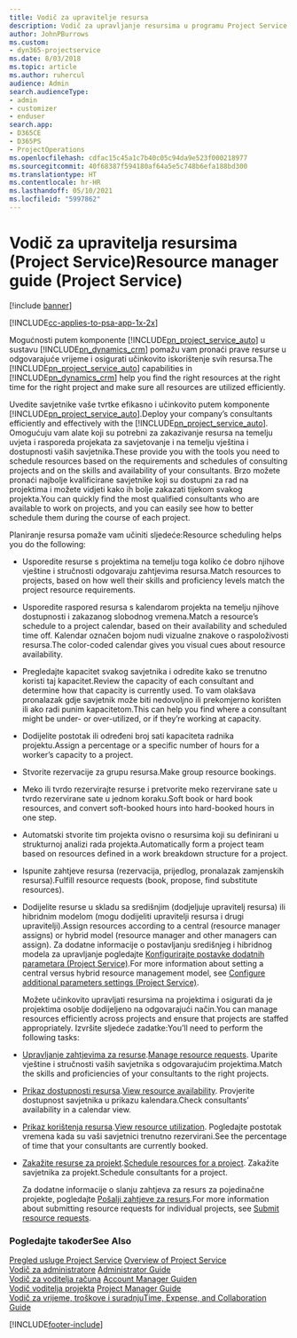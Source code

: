 ```yaml
---
title: Vodič za upravitelje resursa
description: Vodič za upravljanje resursima u programu Project Service
author: JohnPBurrows
ms.custom:
- dyn365-projectservice
ms.date: 8/03/2018
ms.topic: article
ms.author: ruhercul
audience: Admin
search.audienceType:
- admin
- customizer
- enduser
search.app:
- D365CE
- D365PS
- ProjectOperations
ms.openlocfilehash: cdfac15c45a1c7b40c05c94da9e523f000218977
ms.sourcegitcommit: 40f68387f594180af64a5e5c748b6efa188bd300
ms.translationtype: HT
ms.contentlocale: hr-HR
ms.lasthandoff: 05/10/2021
ms.locfileid: "5997862"
---
```

# <a name="resource-manager-guide-project-service"></a><span data-ttu-id="cfbcd-103">Vodič za upravitelja resursima (Project Service)</span><span class="sxs-lookup"><span data-stu-id="cfbcd-103">Resource manager guide (Project Service)</span></span>

[!include [banner](../includes/psa-now-project-operations.md)]

[!INCLUDE[cc-applies-to-psa-app-1x-2x](../includes/cc-applies-to-psa-app-1x-2x.md)]

<span data-ttu-id="cfbcd-104">Mogućnosti putem komponente [!INCLUDE[pn_project_service_auto](../includes/pn-project-service-auto.md)] u sustavu [!INCLUDE[pn_dynamics_crm](../includes/pn-dynamics-crm.md)] pomažu vam pronaći prave resurse u odgovarajuće vrijeme i osigurati učinkovito iskorištenje svih resursa.</span><span class="sxs-lookup"><span data-stu-id="cfbcd-104">The [!INCLUDE[pn_project_service_auto](../includes/pn-project-service-auto.md)] capabilities in [!INCLUDE[pn_dynamics_crm](../includes/pn-dynamics-crm.md)] help you find the right resources at the right time for the right project and make sure all resources are utilized efficiently.</span></span>  
  
 <span data-ttu-id="cfbcd-105">Uvedite savjetnike vaše tvrtke efikasno i učinkovito putem komponente [!INCLUDE[pn_project_service_auto](../includes/pn-project-service-auto.md)].</span><span class="sxs-lookup"><span data-stu-id="cfbcd-105">Deploy your company’s consultants efficiently and effectively with the [!INCLUDE[pn_project_service_auto](../includes/pn-project-service-auto.md)].</span></span> <span data-ttu-id="cfbcd-106">Omogućuju vam alate koji su potrebni za zakazivanje resursa na temelju uvjeta i rasporeda projekata za savjetovanje i na temelju vještina i dostupnosti vaših savjetnika.</span><span class="sxs-lookup"><span data-stu-id="cfbcd-106">These provide you with the tools you need to schedule resources based on the requirements and schedules of consulting projects and on the skills and availability of your consultants.</span></span> <span data-ttu-id="cfbcd-107">Brzo možete pronaći najbolje kvalificirane savjetnike koji su dostupni za rad na projektima i možete vidjeti kako ih bolje zakazati tijekom svakog projekta.</span><span class="sxs-lookup"><span data-stu-id="cfbcd-107">You can quickly find the most qualified consultants who are available to work on projects, and you can easily see how to better schedule them during the course of each project.</span></span>  
  
 <span data-ttu-id="cfbcd-108">Planiranje resursa pomaže vam učiniti sljedeće:</span><span class="sxs-lookup"><span data-stu-id="cfbcd-108">Resource scheduling helps you do the following:</span></span>  
  
- <span data-ttu-id="cfbcd-109">Usporedite resurse s projektima na temelju toga koliko će dobro njihove vještine i stručnosti odgovaraju zahtjevima resursa.</span><span class="sxs-lookup"><span data-stu-id="cfbcd-109">Match resources to projects, based on how well their skills and proficiency levels match the project resource requirements.</span></span>  
  
- <span data-ttu-id="cfbcd-110">Usporedite raspored resursa s kalendarom projekta na temelju njihove dostupnosti i zakazanog slobodnog vremena.</span><span class="sxs-lookup"><span data-stu-id="cfbcd-110">Match a resource’s schedule to a project calendar, based on their availability and scheduled time off.</span></span> <span data-ttu-id="cfbcd-111">Kalendar označen bojom nudi vizualne znakove o raspoloživosti resursa.</span><span class="sxs-lookup"><span data-stu-id="cfbcd-111">The color-coded calendar gives you visual cues about resource availability.</span></span>  
  
- <span data-ttu-id="cfbcd-112">Pregledajte kapacitet svakog savjetnika i odredite kako se trenutno koristi taj kapacitet.</span><span class="sxs-lookup"><span data-stu-id="cfbcd-112">Review the capacity of each consultant and determine how that capacity is currently used.</span></span> <span data-ttu-id="cfbcd-113">To vam olakšava pronalazak gdje savjetnik može biti nedovoljno ili prekomjerno korišten ili ako radi punim kapacitetom.</span><span class="sxs-lookup"><span data-stu-id="cfbcd-113">This can help you find where a consultant might be under- or over-utilized, or if they’re working at capacity.</span></span>  
  
- <span data-ttu-id="cfbcd-114">Dodijelite postotak ili određeni broj sati kapaciteta radnika projektu.</span><span class="sxs-lookup"><span data-stu-id="cfbcd-114">Assign a percentage or a specific number of hours for a worker’s capacity to a project.</span></span>  
  
- <span data-ttu-id="cfbcd-115">Stvorite rezervacije za grupu resursa.</span><span class="sxs-lookup"><span data-stu-id="cfbcd-115">Make group resource bookings.</span></span>  
  
- <span data-ttu-id="cfbcd-116">Meko ili tvrdo rezervirajte resurse i pretvorite meko rezervirane sate u tvrdo rezervirane sate u jednom koraku.</span><span class="sxs-lookup"><span data-stu-id="cfbcd-116">Soft book or hard book resources, and convert soft-booked hours into hard-booked hours in one step.</span></span>  
  
- <span data-ttu-id="cfbcd-117">Automatski stvorite tim projekta ovisno o resursima koji su definirani u strukturnoj analizi rada projekta.</span><span class="sxs-lookup"><span data-stu-id="cfbcd-117">Automatically form a project team based on resources defined in a work breakdown structure for a project.</span></span>  
  
- <span data-ttu-id="cfbcd-118">Ispunite zahtjeve resursa (rezervacija, prijedlog, pronalazak zamjenskih resursa).</span><span class="sxs-lookup"><span data-stu-id="cfbcd-118">Fulfill resource requests (book, propose, find substitute resources).</span></span>  
  
- <span data-ttu-id="cfbcd-119">Dodijelite resurse u skladu sa središnjim (dodjeljuje upravitelj resursa) ili hibridnim modelom (mogu dodijeliti upravitelji resursa i drugi upravitelji).</span><span class="sxs-lookup"><span data-stu-id="cfbcd-119">Assign resources according to a central (resource manager assigns) or hybrid model (resource manager and other managers can assign).</span></span> <span data-ttu-id="cfbcd-120">Za dodatne informacije o postavljanju središnjeg i hibridnog modela za upravljanje pogledajte [Konfigurirajte postavke dodatnih parametara (Project Service)](../psa/configure-additional-parameters-settings.md).</span><span class="sxs-lookup"><span data-stu-id="cfbcd-120">For more information about setting a central versus hybrid resource management model, see [Configure additional parameters settings (Project Service)](../psa/configure-additional-parameters-settings.md).</span></span>  
  
  <span data-ttu-id="cfbcd-121">Možete učinkovito upravljati resursima na projektima i osigurati da je projektima osoblje dodijeljeno na odgovarajući način.</span><span class="sxs-lookup"><span data-stu-id="cfbcd-121">You can manage resources efficiently across projects and ensure that projects are staffed appropriately.</span></span> <span data-ttu-id="cfbcd-122">Izvršite sljedeće zadatke:</span><span class="sxs-lookup"><span data-stu-id="cfbcd-122">You’ll need to perform the following tasks:</span></span>  
  
- <span data-ttu-id="cfbcd-123">[Upravljanje zahtjevima za resurse](../psa/manage-resource-requests.md).</span><span class="sxs-lookup"><span data-stu-id="cfbcd-123">[Manage resource requests](../psa/manage-resource-requests.md).</span></span> <span data-ttu-id="cfbcd-124">Uparite vještine i stručnosti vaših savjetnika s odgovarajućim projektima.</span><span class="sxs-lookup"><span data-stu-id="cfbcd-124">Match the skills and proficiencies of your consultants to the right projects.</span></span>  
  
- <span data-ttu-id="cfbcd-125">[Prikaz dostupnosti resursa](../psa/view-resource-availability.md).</span><span class="sxs-lookup"><span data-stu-id="cfbcd-125">[View resource availability](../psa/view-resource-availability.md).</span></span> <span data-ttu-id="cfbcd-126">Provjerite dostupnost savjetnika u prikazu kalendara.</span><span class="sxs-lookup"><span data-stu-id="cfbcd-126">Check consultants’ availability in a calendar view.</span></span>  
  
- <span data-ttu-id="cfbcd-127">[Prikaz korištenja resursa](../psa/view-resource-utilization.md).</span><span class="sxs-lookup"><span data-stu-id="cfbcd-127">[View resource utilization](../psa/view-resource-utilization.md).</span></span> <span data-ttu-id="cfbcd-128">Pogledajte postotak vremena kada su vaši savjetnici trenutno rezervirani.</span><span class="sxs-lookup"><span data-stu-id="cfbcd-128">See the percentage of time that your consultants are currently booked.</span></span>  
  
- <span data-ttu-id="cfbcd-129">[Zakažite resurse za projekt](../psa/schedule-resources-project.md).</span><span class="sxs-lookup"><span data-stu-id="cfbcd-129">[Schedule resources for a project](../psa/schedule-resources-project.md).</span></span> <span data-ttu-id="cfbcd-130">Zakažite savjetnika za projekt.</span><span class="sxs-lookup"><span data-stu-id="cfbcd-130">Schedule consultants for a project.</span></span>  
  
  <span data-ttu-id="cfbcd-131">Za dodatne informacije o slanju zahtjeva za resurs za pojedinačne projekte, pogledajte [Pošalji zahtjeve za resurs](../psa/submit-resource-requests.md).</span><span class="sxs-lookup"><span data-stu-id="cfbcd-131">For more information about submitting resource requests for individual projects, see [Submit resource requests](../psa/submit-resource-requests.md).</span></span>  
  
### <a name="see-also"></a><span data-ttu-id="cfbcd-132">Pogledajte također</span><span class="sxs-lookup"><span data-stu-id="cfbcd-132">See Also</span></span>  
 <span data-ttu-id="cfbcd-133">[Pregled usluge Project Service](../psa/overview.md) </span><span class="sxs-lookup"><span data-stu-id="cfbcd-133">[Overview of Project Service](../psa/overview.md) </span></span>  
 <span data-ttu-id="cfbcd-134">[​Vodič za administratore](../psa/admin-guide.md) </span><span class="sxs-lookup"><span data-stu-id="cfbcd-134">[Administrator Guide](../psa/admin-guide.md) </span></span>  
 <span data-ttu-id="cfbcd-135">[Vodič za voditelja računa](../psa/account-manager-guide.md) </span><span class="sxs-lookup"><span data-stu-id="cfbcd-135">[Account Manager Guiden](../psa/account-manager-guide.md) </span></span>  
 <span data-ttu-id="cfbcd-136">[Vodič voditelja projekta](../psa/project-manager-guide.md) </span><span class="sxs-lookup"><span data-stu-id="cfbcd-136">[Project Manager Guide](../psa/project-manager-guide.md) </span></span>  
 [<span data-ttu-id="cfbcd-137">Vodič za vrijeme, troškove i suradnju</span><span class="sxs-lookup"><span data-stu-id="cfbcd-137">Time, Expense, and Collaboration Guide</span></span>](../psa/time-expense-collaboration-guide.md)


[!INCLUDE[footer-include](../includes/footer-banner.md)]
